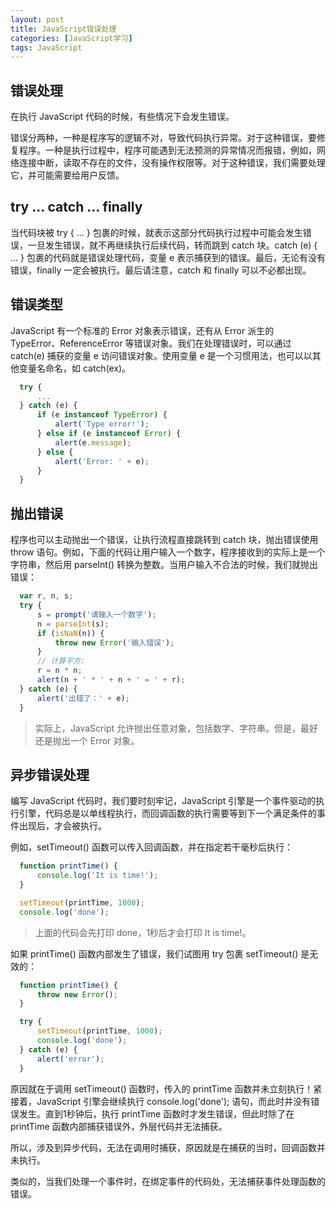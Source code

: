 ```yaml
---
layout: post
title: JavaScript错误处理
categories: [JavaScript学习]
tags: JavaScript
---
```


## 错误处理
在执行 JavaScript 代码的时候，有些情况下会发生错误。

错误分两种，一种是程序写的逻辑不对，导致代码执行异常。对于这种错误，要修复程序。一种是执行过程中，程序可能遇到无法预测的异常情况而报错，例如，网络连接中断，读取不存在的文件，没有操作权限等。对于这种错误，我们需要处理它，并可能需要给用户反馈。

## try ... catch ... finally
当代码块被 try { ... } 包裹的时候，就表示这部分代码执行过程中可能会发生错误，一旦发生错误，就不再继续执行后续代码，转而跳到 catch 块。catch (e) { ... } 包裹的代码就是错误处理代码，变量 e 表示捕获到的错误。最后，无论有没有错误，finally 一定会被执行。最后请注意，catch 和 finally 可以不必都出现。

## 错误类型
JavaScript 有一个标准的 Error 对象表示错误，还有从 Error 派生的 TypeError、ReferenceError 等错误对象。我们在处理错误时，可以通过 catch(e) 捕获的变量 e 访问错误对象。使用变量 e 是一个习惯用法，也可以以其他变量名命名，如 catch(ex)。
```javascript
  try {
      ...
  } catch (e) {
      if (e instanceof TypeError) {
          alert('Type error!');
      } else if (e instanceof Error) {
          alert(e.message);
      } else {
          alert('Error: ' + e);
      }
  }
```

## 抛出错误
程序也可以主动抛出一个错误，让执行流程直接跳转到 catch 块，抛出错误使用 throw 语句。例如，下面的代码让用户输入一个数字，程序接收到的实际上是一个字符串，然后用 parseInt() 转换为整数。当用户输入不合法的时候，我们就抛出错误：
```javascript
  var r, n, s;
  try {
      s = prompt('请输入一个数字');
      n = parseInt(s);
      if (isNaN(n)) {
          throw new Error('输入错误');
      }
      // 计算平方:
      r = n * n;
      alert(n + ' * ' + n + ' = ' + r);
  } catch (e) {
      alert('出错了：' + e);
  }
```
>实际上，JavaScript 允许抛出任意对象，包括数字、字符串。但是，最好还是抛出一个 Error 对象。

## 异步错误处理
编写 JavaScript 代码时，我们要时刻牢记，JavaScript 引擎是一个事件驱动的执行引擎，代码总是以单线程执行，而回调函数的执行需要等到下一个满足条件的事件出现后，才会被执行。

例如，setTimeout() 函数可以传入回调函数，并在指定若干毫秒后执行：
```javascript
  function printTime() {
      console.log('It is time!');
  }

  setTimeout(printTime, 1000);
  console.log('done');
```
>上面的代码会先打印 done，1秒后才会打印 It is time!。

如果 printTime() 函数内部发生了错误，我们试图用 try 包裹 setTimeout() 是无效的：
```javascript
  function printTime() {
      throw new Error();
  }

  try {
      setTimeout(printTime, 1000);
      console.log('done');
  } catch (e) {
      alert('error');
  }
```
原因就在于调用 setTimeout() 函数时，传入的 printTime 函数并未立刻执行！紧接着，JavaScript 引擎会继续执行 console.log('done'); 语句，而此时并没有错误发生。直到1秒钟后，执行 printTime 函数时才发生错误，但此时除了在 printTime 函数内部捕获错误外，外层代码并无法捕获。

所以，涉及到异步代码，无法在调用时捕获，原因就是在捕获的当时，回调函数并未执行。

类似的，当我们处理一个事件时，在绑定事件的代码处，无法捕获事件处理函数的错误。
